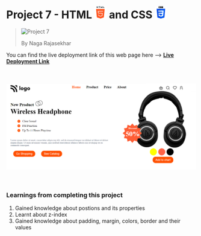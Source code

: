 # Project 7 - HTML ![HTML Logo](./HTML_logo.png) and CSS ![CSS logo](./CSS_logo.png)

> ![Project 7](https://img.shields.io/badge/Project-7-brightgreen)
>
> By Naga Rajasekhar

You can find the live deployment link of this web page here --> **[Live Deployment Link](https://headsetfirm.netlify.app/)**
<br/>
<br/>
<br/>
<br/>
![Preview](./preview_headset.png)

<br/>

### Learnings from completing this project

1. Gained knowledge about postions and its properties<br/>
2. Learnt about z-index
3. Gained knowledge about padding, margin, colors, border and their values
